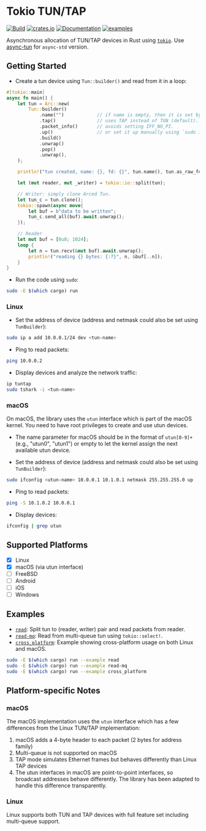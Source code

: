# Tokio TUN/TAP

[![Build](https://github.com/yaa110/tokio-tun/workflows/Build/badge.svg)](https://github.com/yaa110/tokio-tun/actions) [![crates.io](https://img.shields.io/crates/v/tokio-tun.svg)](https://crates.io/crates/tokio-tun) [![Documentation](https://img.shields.io/badge/docs-tokio--tun-blue.svg)](https://docs.rs/tokio-tun) [![examples](https://img.shields.io/badge/examples-tokio--tun-blue.svg)](examples)

Asynchronous allocation of TUN/TAP devices in Rust using [`tokio`](https://crates.io/crates/tokio). Use [async-tun](https://crates.io/crates/async-tun) for `async-std` version.

## Getting Started

- Create a tun device using `Tun::builder()` and read from it in a loop:

```rust
#[tokio::main]
async fn main() {
    let tun = Arc::new(
        Tun::builder()
            .name("")            // if name is empty, then it is set by kernel.
            .tap()               // uses TAP instead of TUN (default).
            .packet_info()       // avoids setting IFF_NO_PI.
            .up()                // or set it up manually using `sudo ip link set <tun-name> up`.
            .build()
            .unwrap()
            .pop()
            .unwrap(),
    );

    println!("tun created, name: {}, fd: {}", tun.name(), tun.as_raw_fd());

    let (mut reader, mut _writer) = tokio::io::split(tun);

    // Writer: simply clone Arced Tun.
    let tun_c = tun.clone();
    tokio::spawn(async move{
        let buf = b"data to be written";
        tun_c.send_all(buf).await.unwrap();
    });

    // Reader
    let mut buf = [0u8; 1024];
    loop {
        let n = tun.recv(&mut buf).await.unwrap();
        println!("reading {} bytes: {:?}", n, &buf[..n]);
    }
}
```

- Run the code using `sudo`:

```bash
sudo -E $(which cargo) run
```

### Linux

- Set the address of device (address and netmask could also be set using `TunBuilder`):

```bash
sudo ip a add 10.0.0.1/24 dev <tun-name>
```

- Ping to read packets:

```bash
ping 10.0.0.2
```

- Display devices and analyze the network traffic:

```bash
ip tuntap
sudo tshark -i <tun-name>
```

### macOS

On macOS, the library uses the `utun` interface which is part of the macOS kernel. You need to have root privileges to create and use utun devices.

- The name parameter for macOS should be in the format of `utun[0-9]+` (e.g., "utun0", "utun1") or empty to let the kernel assign the next available utun device.

- Set the address of device (address and netmask could also be set using `TunBuilder`):

```bash
sudo ifconfig <utun-name> 10.0.0.1 10.1.0.1 netmask 255.255.255.0 up
```

- Ping to read packets:

```bash
ping -S 10.1.0.2 10.0.0.1
```

- Display devices:

```bash
ifconfig | grep utun
```

## Supported Platforms

- [x] Linux
- [x] macOS (via utun interface)
- [ ] FreeBSD
- [ ] Android
- [ ] iOS
- [ ] Windows

## Examples

- [`read`](examples/read.rs): Split tun to (reader, writer) pair and read packets from reader.
- [`read-mq`](examples/read-mq.rs): Read from multi-queue tun using `tokio::select!`.
- [`cross_platform`](examples/cross_platform.rs): Example showing cross-platform usage on both Linux and macOS.

```bash
sudo -E $(which cargo) run --example read
sudo -E $(which cargo) run --example read-mq
sudo -E $(which cargo) run --example cross_platform
```

## Platform-specific Notes

### macOS

The macOS implementation uses the `utun` interface which has a few differences from the Linux TUN/TAP implementation:

1. macOS adds a 4-byte header to each packet (2 bytes for address family)
2. Multi-queue is not supported on macOS
3. TAP mode simulates Ethernet frames but behaves differently than Linux TAP devices
4. The utun interfaces in macOS are point-to-point interfaces, so broadcast addresses behave differently. The library has been adapted to handle this difference transparently.

### Linux

Linux supports both TUN and TAP devices with full feature set including multi-queue support.
